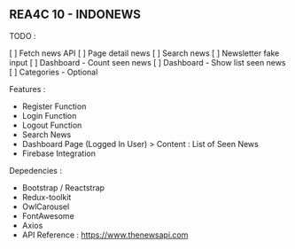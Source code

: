 ## REA4C 10 - INDONEWS

TODO :

[ ] Fetch news API
[ ] Page detail news
[ ] Search news
[ ] Newsletter fake input
[ ] Dashboard - Count seen news
[ ] Dashboard - Show list seen news
[ ] Categories - Optional

Features :

- Register Function
- Login Function
- Logout Function
- Search News
- Dashboard Page (Logged In User) > Content : List of Seen News
- Firebase Integration

Depedencies :

- Bootstrap / Reactstrap
- Redux-toolkit
- OwlCarousel
- FontAwesome
- Axios
- API Reference : https://www.thenewsapi.com
